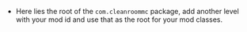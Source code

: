 - Here lies the root of the `com.cleanroommc` package, add another level with your mod id and use that as the root for your mod classes.

